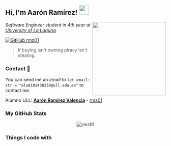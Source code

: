 <h2> Hi, I'm Aarón Ramírez! <img src="https://slackmojis.com/emojis/66411-acid-felix/download" width="30"></h2>

<img align='right' src="https://i.giphy.com/media/v1.Y2lkPTc5MGI3NjExa25icnpqbzl2YXJ1aHgwY2cyMjI5OGxjc2RheWFpaGlrczNmenQ4ZyZlcD12MV9pbnRlcm5hbF9naWZfYnlfaWQmY3Q9Zw/0lGd2OXXHe4tFhb7Wh/giphy.gif" width="230">

<p><em>Software Engineer student in 4th year at <a href="https://www.ull.es/">University of La Laguna</a></em></p>

[![GitHub rmz01](https://img.shields.io/github/followers/rmz01?label=follow&style=social)](https://github.com/rmz01)

>if buying isn't owning piracy isn't stealing.

### Contact 📧 

You can send me an *email* to `let email: str = "alu0101438238@ull.edu.es"` to contact me.

Alumno ULL: **[Aarón Ramírez Valencia](https://campusingenieriaytecnologia2425.ull.es/user/profile.php?id=24250900918)** - [rmz01](https://github.com/rmz01)

### My GitHub Stats 
<p align="center"> <img src="https://github-readme-stats.vercel.app/api?username=rmz01&show_icons=true&theme=tokyonight" alt="rmz01" />

### Things I code with

